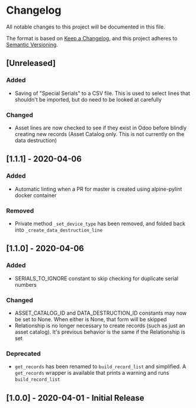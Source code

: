 # Changelog

All notable changes to this project will be documented in this file.

The format is based on [Keep a Changelog](https://keepachangelog.com/en/1.0.0/),
and this project adheres to [Semantic Versioning](https://semver.org/spec/v2.0.0.html).

## [Unreleased]

### Added

- Saving of "Special Serials" to a CSV file. This is used to select lines that shouldn't be imported, but do need to be looked at carefully

### Changed

- Asset lines are now checked to see if they exist in Odoo before blindly creating new records (Asset Catalog only. This is not currently on the data destruction)

## [1.1.1] - 2020-04-06

### Added

- Automatic linting when a PR for master is created using alpine-pylint docker container

### Removed

- Private method `_set_device_type` has been removed, and folded back into `_create_data_destruction_line`

## [1.1.0] - 2020-04-06

### Added

- SERIALS_TO_IGNORE constant to skip checking for duplicate serial numbers

### Changed

- ASSET_CATALOG_ID and DATA_DESTRUCTION_ID constants may now be set to None. When either is None, that form will be skipped
- Relationship is no longer necessary to create records (such as just an asset catalog). It's previous behavior is the same if the Relationship is set

### Deprecated

- `get_records` has been renamed to `build_record_list` and simplified. A `get_records` wrapper is available that prints a warning and runs `build_record_list`

## [1.0.0] - 2020-04-01 - Initial Release
